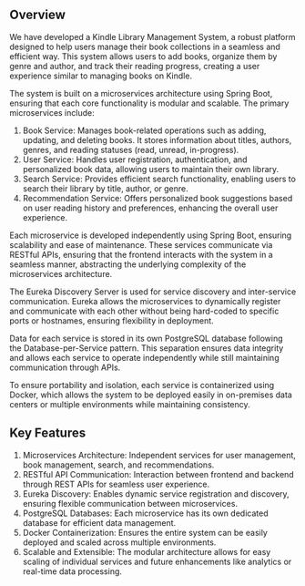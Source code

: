 ## Overview
We have developed a Kindle Library Management System, a robust platform designed to help users manage their book collections in a seamless and efficient way. This system allows users to add books, organize them by genre and author, and track their reading progress, creating a user experience similar to managing books on Kindle.

The system is built on a microservices architecture using Spring Boot, ensuring that each core functionality is modular and scalable. The primary microservices include:

1. Book Service: Manages book-related operations such as adding, updating, and deleting books. It stores information about titles, authors, genres, and reading statuses (read, unread, in-progress).
2. User Service: Handles user registration, authentication, and personalized book data, allowing users to maintain their own library.
3. Search Service: Provides efficient search functionality, enabling users to search their library by title, author, or genre.
4. Recommendation Service: Offers personalized book suggestions based on user reading history and preferences, enhancing the overall user experience.

Each microservice is developed independently using Spring Boot, ensuring scalability and ease of maintenance. These services communicate via RESTful APIs, ensuring that the frontend interacts with the system in a seamless manner, abstracting the underlying complexity of the microservices architecture.

The Eureka Discovery Server is used for service discovery and inter-service communication. Eureka allows the microservices to dynamically register and communicate with each other without being hard-coded to specific ports or hostnames, ensuring flexibility in deployment.

Data for each service is stored in its own PostgreSQL database following the Database-per-Service pattern. This separation ensures data integrity and allows each service to operate independently while still maintaining communication through APIs.

To ensure portability and isolation, each service is containerized using Docker, which allows the system to be deployed easily in on-premises data centers or multiple environments while maintaining consistency.

## Key Features
1. Microservices Architecture: Independent services for user management, book management, search, and recommendations.
2. RESTful API Communication: Interaction between frontend and backend through REST APIs for seamless user experience.
3. Eureka Discovery: Enables dynamic service registration and discovery, ensuring flexible communication between microservices.
4. PostgreSQL Databases: Each microservice has its own dedicated database for efficient data management.
5. Docker Containerization: Ensures the entire system can be easily deployed and scaled across multiple environments.
6. Scalable and Extensible: The modular architecture allows for easy scaling of individual services and future enhancements like analytics or real-time data processing.